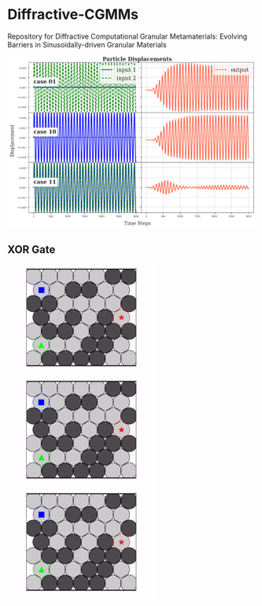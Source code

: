 # Diffractive-CGMMs
Repository for Diffractive Computational Granular Metamaterials: Evolving Barriers in Sinusoidally-driven Granular Materials

<p align="center">
  <img src="https://github.com/AtoosaParsa/Diffractive-CGMMs/blob/main/xor.png"  width="700">
</p>

## XOR Gate
<p float="left">
<img src="https://github.com/AtoosaParsa/Diffractive-CGMMs/blob/main/config_xor_01.gif" width="300"/>
<img src="https://github.com/AtoosaParsa/Diffractive-CGMMs/blob/main/config_xor_10.gif" width="300"/>
<img src="https://github.com/AtoosaParsa/Diffractive-CGMMs/blob/main/config_xor_11.gif" width="300"/>
</p>
